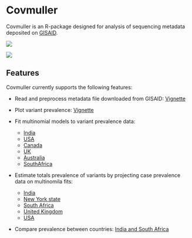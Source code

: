 # Covmuller

Covmuller is an R-package designed for analysis of sequencing metadata deposited on [GISAID](https://www.gisaid.org/). 

![](https://saket-choudhary.me/covmuller/articles/SA_vs_India.png)

![](https://saket-choudhary.me/covmuller/articles/IN_animated.gif)


## Features

Covmuller currently supports the following features:

* Read and preprocess metadata file downloaded from GISAID: [Vignette](articles/Introduction.html)
* Plot variant prevalence: [Vignette](articles/Introduction.html)
* Fit multinomial models to variant prevalence data:
    - [India](articles/MultinomialModeling_India.html)
    - [USA](articles/MultinomialModeling_USA.html)
    - [Canada](articles/MultinomialModeling_Canada.html)
    - [UK](articles/MultinomialModeling_UK.html)
    - [Australia](articles/MultinomialModeling_Australia.html)
    - [SouthAfrica](articles/MultinomialModeling_SouthAfrica.html)
* Estimate totals prevalence of variants by projecting case prevalence data on multinomila fits:  
    - [India](articles/VariantAnimation-India.html)
    - [New York state](articles/VariantAnimation-NewYork.html)
    - [South Africa](articles/VariantAnimation-SouthAfrica.html)
    - [United Kingdom](articles/VariantAnimation-UK.html)
    - [USA](articles/VariantAnimation-USA.html)
    
* Compare prevalence between countries: [India and South Africa](articles/SouthAfrica_contrast_India.html)




